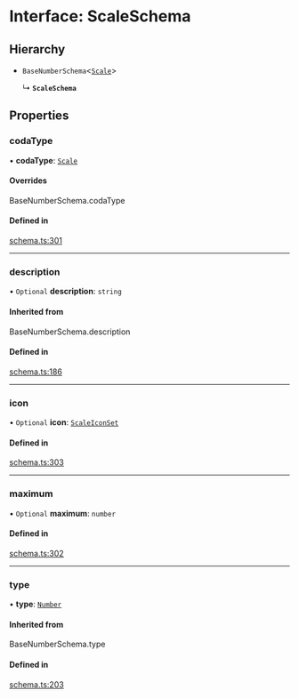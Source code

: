 # Interface: ScaleSchema

## Hierarchy

- `BaseNumberSchema`<[`Scale`](../enums/ValueHintType.md#scale)\>

  ↳ **`ScaleSchema`**

## Properties

### codaType

• **codaType**: [`Scale`](../enums/ValueHintType.md#scale)

#### Overrides

BaseNumberSchema.codaType

#### Defined in

[schema.ts:301](https://github.com/coda/packs-sdk/blob/main/schema.ts#L301)

___

### description

• `Optional` **description**: `string`

#### Inherited from

BaseNumberSchema.description

#### Defined in

[schema.ts:186](https://github.com/coda/packs-sdk/blob/main/schema.ts#L186)

___

### icon

• `Optional` **icon**: [`ScaleIconSet`](../enums/ScaleIconSet.md)

#### Defined in

[schema.ts:303](https://github.com/coda/packs-sdk/blob/main/schema.ts#L303)

___

### maximum

• `Optional` **maximum**: `number`

#### Defined in

[schema.ts:302](https://github.com/coda/packs-sdk/blob/main/schema.ts#L302)

___

### type

• **type**: [`Number`](../enums/ValueType.md#number)

#### Inherited from

BaseNumberSchema.type

#### Defined in

[schema.ts:203](https://github.com/coda/packs-sdk/blob/main/schema.ts#L203)
